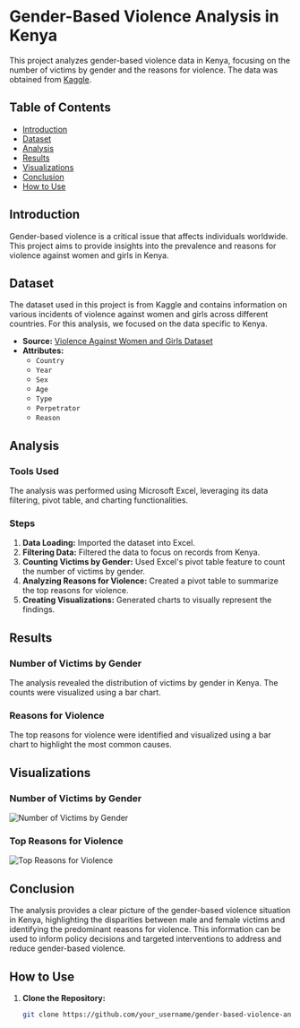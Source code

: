 # Gender-Based Violence Analysis in Kenya

This project analyzes gender-based violence data in Kenya, focusing on the number of victims by gender and the reasons for violence. The data was obtained from [Kaggle](https://www.kaggle.com/datasets/andrewmvd/violence-against-women-and-girls/data).

## Table of Contents

- [Introduction](#introduction)
- [Dataset](#dataset)
- [Analysis](#analysis)
- [Results](#results)
- [Visualizations](#visualizations)
- [Conclusion](#conclusion)
- [How to Use](#how-to-use)

## Introduction

Gender-based violence is a critical issue that affects individuals worldwide. This project aims to provide insights into the prevalence and reasons for violence against women and girls in Kenya.

## Dataset

The dataset used in this project is from Kaggle and contains information on various incidents of violence against women and girls across different countries. For this analysis, we focused on the data specific to Kenya.

- **Source:** [Violence Against Women and Girls Dataset](https://www.kaggle.com/datasets/andrewmvd/violence-against-women-and-girls/data)
- **Attributes:**
  - `Country`
  - `Year`
  - `Sex`
  - `Age`
  - `Type`
  - `Perpetrator`
  - `Reason`

## Analysis

### Tools Used

The analysis was performed using Microsoft Excel, leveraging its data filtering, pivot table, and charting functionalities.

### Steps

1. **Data Loading:** Imported the dataset into Excel.
2. **Filtering Data:** Filtered the data to focus on records from Kenya.
3. **Counting Victims by Gender:** Used Excel's pivot table feature to count the number of victims by gender.
4. **Analyzing Reasons for Violence:** Created a pivot table to summarize the top reasons for violence.
5. **Creating Visualizations:** Generated charts to visually represent the findings.

## Results

### Number of Victims by Gender

The analysis revealed the distribution of victims by gender in Kenya. The counts were visualized using a bar chart.

### Reasons for Violence

The top reasons for violence were identified and visualized using a bar chart to highlight the most common causes.

## Visualizations

### Number of Victims by Gender

![Number of Victims by Gender](path_to_your_gender_chart_image)

### Top Reasons for Violence

![Top Reasons for Violence](path_to_your_reasons_chart_image)

## Conclusion

The analysis provides a clear picture of the gender-based violence situation in Kenya, highlighting the disparities between male and female victims and identifying the predominant reasons for violence. This information can be used to inform policy decisions and targeted interventions to address and reduce gender-based violence.

## How to Use

1. **Clone the Repository:**
   ```bash
   git clone https://github.com/your_username/gender-based-violence-analysis.git
